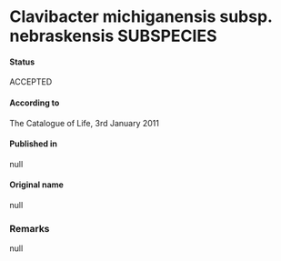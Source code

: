 # Clavibacter michiganensis subsp. nebraskensis SUBSPECIES

#### Status
ACCEPTED

#### According to
The Catalogue of Life, 3rd January 2011

#### Published in
null

#### Original name
null

### Remarks
null